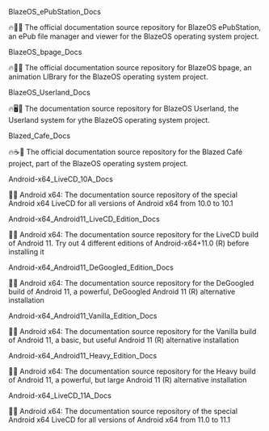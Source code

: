 
BlazeOS_ePubStation_Docs

🔥️📗️📖️ The official documentation source repository for BlazeOS ePubStation, an ePub file manager and viewer for the BlazeOS operating system project.

BlazeOS_bpage_Docs

🔥️📗️📖️ The official documentation source repository for BlazeOS bpage, an animation LIBrary for the BlazeOS operating system project.

BlazeOS_Userland_Docs

🔥️🖥️📖️ The documentation source repository for BlazeOS Userland, the Userland system for ythe BlazeOS operating system project.

Blazed_Cafe_Docs

🔥️☕️📖️ The official documentation source repository for the Blazed Café project, part of the BlazeOS operating system project.

Android-x64_LiveCD_10A_Docs

🤖️📖️ Android x64: The documentation source repository of the special Android x64 LiveCD for all versions of Android x64 from 10.0 to 10.1

Android-x64_Android11_LiveCD_Edition_Docs

🤖️📖️ Android x64: The documentation source repository for the LiveCD build of Android 11. Try out 4 different editions of Android-x64+11.0 (R) before installing it 

Android-x64_Android11_DeGoogled_Edition_Docs

🤖️📖️ Android x64: The documentation source repository for the DeGoogled build of Android 11, a powerful, DeGoogled Android 11 (R) alternative installation 

Android-x64_Android11_Vanilla_Edition_Docs

🤖️📖️ Android x64: The documentation source repository for the Vanilla build of Android 11, a basic, but useful Android 11 (R) alternative installation

Android-x64_Android11_Heavy_Edition_Docs

🤖️📖️ Android x64: The documentation source repository for the Heavy build of Android 11, a powerful, but large Android 11 (R) alternative installation

Android-x64_LiveCD_11A_Docs

🤖️📖️ Android x64: The documentation source repository of the special Android x64 LiveCD for all versions of Android x64 from 11.0 to 11.1

